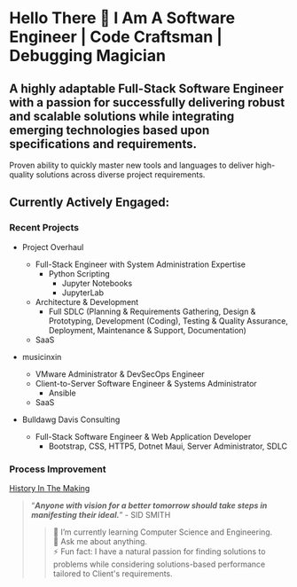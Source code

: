 # Hello There 👋 I Am A Software Engineer | Code Craftsman | Debugging Magician

## A highly adaptable Full-Stack Software Engineer with a passion for successfully delivering robust and scalable solutions while integrating emerging technologies based upon specifications and requirements. 

Proven ability to quickly master new tools and languages to deliver high-quality solutions across diverse project requirements. 

## Currently Actively Engaged:

### Recent Projects

* Project Overhaul
    * Full-Stack Engineer with System Administration Expertise
      * Python Scripting
        * Jupyter Notebooks
        * JupyterLab
    * Architecture & Development
        * Full SDLC (Planning & Requirements Gathering, Design & Prototyping, Development (Coding), Testing & Quality Assurance, Deployment, Maintenance & Support, Documentation)
    * SaaS
    
* musicinxin
    * VMware Administrator & DevSecOps Engineer
    * Client-to-Server Software Engineer & Systems Administrator
      * Ansible 
    * SaaS
* Bulldawg Davis Consulting
  * Full-Stack Software Engineer & Web Application Developer
    * Bootstrap, CSS, HTTP5, Dotnet Maui, Server Administrator, SDLC
<!-- Add recent DevSecOp Experience/relevantsk skills-->
<!-- DO ANOTHER LINE FOR EMBEDDED SOFTWARE/SYSTEM ENGINEERING -->

### Process Improvement

[History In The Making](https://uapbnews.wordpress.com/2016/09/12/hbcu-all-star-seeks-to-add-more-uapb-students-to-the-roster/)
<!-- INSERT CONGRESSIONAL SHOUTOUT ONCE FILE IS FOUND -->

> “**_Anyone with vision for a better tomorrow should take steps in manifesting their ideal._**” - SID SMITH
>> 🌱 I’m currently learning Computer Science and Engineering. <br />
>> 💬 Ask me about anything. <br />
>> ⚡ Fun fact: I have a natural passion for finding solutions to problems while considering solutions-based performance tailored to Client's requirements. <br />
